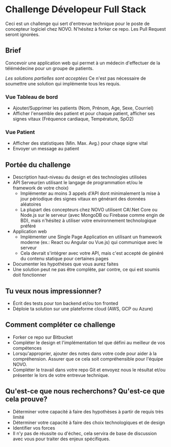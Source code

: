 # Challenge Dévelopeur Full Stack
Ceci est un challenge qui sert d'entrevue technique pour le poste de concepteur logiciel chez NOVO. N'hésitez à forker ce repo. Les Pull Request seront ignorées.

## Brief
Concevoir une application web qui permet à un médecin d'effectuer de la télémédecine pour un groupe de patients.

*Les solutions partielles sont acceptées* Ce n'est pas nécessaire de soumettre une solution qui implémente tous les requis.

### Vue Tableau de bord
* Ajouter/Supprimer les patients (Nom, Prénom, Age, Sexe, Courriel)
* Afficher l'ensemble des patient et pour chaque patient, afficher ses signes vitaux (Fréquence cardiaque, Température, SpO2)

### Vue Patient 
* Afficher des statistiques (Min. Max. Avg.) pour chaqe signe vital
* Envoyer un message au patient

## Portée du challenge
* Description haut-niveau du design et des technologies utilisées
* API Serveur(en utilisant le langage de programmation et/ou le framework de votre choix)
	* Implémenter au moins 3 appels d'API dont minimalement la mise à jour périodique des signes vitaux en générant des données aléatoires
	* La plupart des concepteurs chez NOVO utilisent C#/.Net Core ou Node.js sur le serveur (avec MongoDB ou Firebase comme engin de BD), mais n'hésitez à utiliser votre environnement technologique préféré
* Application web
	* Implémenter une Single Page Application en utilisant un framework moderne (ex.: React ou Angular ou Vue.js) qui communique avec le serveur
	* Cela devrait s'intégrer avec votre API, mais c'est accepté de généré du contenu statique pour certaines pages
* Documenter les hypothèses que vous aurez faites
* Une solution peut ne pas être complète, par contre, ce qui est soumis doit fonctionner

## Tu veux nous impressionner?
* Écrit des tests pour ton backend et/ou ton fronted
* Déploie ta solution sur une plateforme cloud (AWS, GCP ou Azure)

## Comment compléter ce challenge
* Forker ce repo sur Bitbucket
* Compléter le design et l'implémentation tel que défini au meilleur de vos compétences
* Lorsqu'approprier, ajouter des notes dans votre code pour aider à la compréhension. Assurer que ce cela soit compréhensible pour l'équipe NOVO.
* Compléter le travail dans votre repo Git et envoyez nous le résultat et/ou présenter le lors de votre entrevue technique.

## Qu'est-ce que nous recherchons? Qu'est-ce que cela prouve? 
* Déterminer votre capacité à faire des hypothèses à partir de requis très limité
* Déterminer votre capacité à faire des choix technologiques et de design
* Identifier vos forces
* Il n'y pas de réussite ou d'échec, cela servira de base de discussion avec vous pour traiter des enjeux spécifiques.